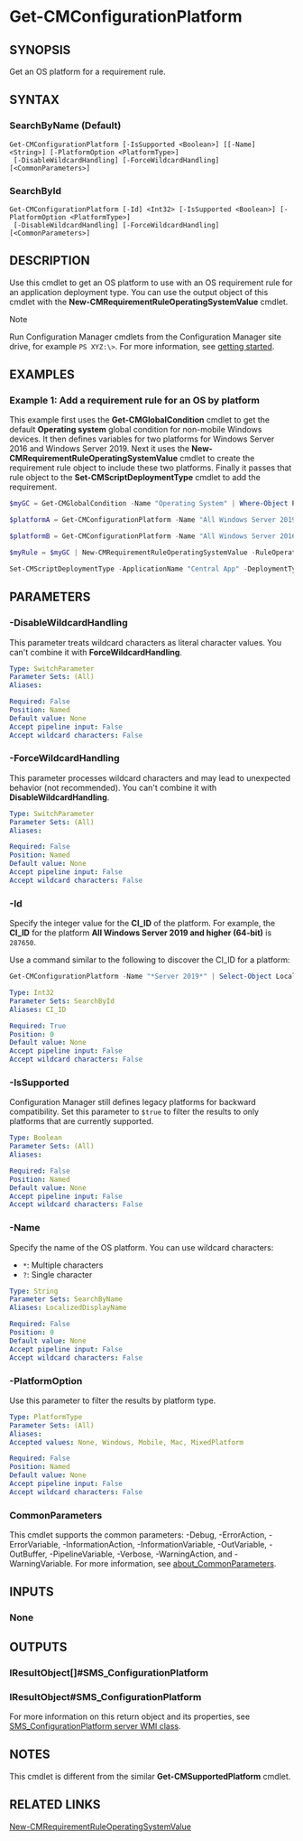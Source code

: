 ﻿---
external help file: AdminUI.PS.Dcm.dll-Help.xml
Module Name: ConfigurationManager
ms.date: 01/04/2021
online version:
schema: 2.0.0
---

# Get-CMConfigurationPlatform

## SYNOPSIS

Get an OS platform for a requirement rule.

## SYNTAX

### SearchByName (Default)
```
Get-CMConfigurationPlatform [-IsSupported <Boolean>] [[-Name] <String>] [-PlatformOption <PlatformType>]
 [-DisableWildcardHandling] [-ForceWildcardHandling] [<CommonParameters>]
```

### SearchById
```
Get-CMConfigurationPlatform [-Id] <Int32> [-IsSupported <Boolean>] [-PlatformOption <PlatformType>]
 [-DisableWildcardHandling] [-ForceWildcardHandling] [<CommonParameters>]
```

## DESCRIPTION

Use this cmdlet to get an OS platform to use with an OS requirement rule for an application deployment type. You can use the output object of this cmdlet with the **New-CMRequirementRuleOperatingSystemValue** cmdlet.

> [!NOTE]
> Run Configuration Manager cmdlets from the Configuration Manager site drive, for example `PS XYZ:\>`. For more information, see [getting started](/powershell/sccm/overview).

## EXAMPLES

### Example 1: Add a requirement rule for an OS by platform

This example first uses the **Get-CMGlobalCondition** cmdlet to get the default **Operating system** global condition for non-mobile Windows devices. It then defines variables for two platforms for Windows Server 2016 and Windows Server 2019. Next it uses the **New-CMRequirementRuleOperatingSystemValue** cmdlet to create the requirement rule object to include these two platforms. Finally it passes that rule object to the **Set-CMScriptDeploymentType** cmdlet to add the requirement.

```powershell
$myGC = Get-CMGlobalCondition -Name "Operating System" | Where-Object PlatformType -eq 1

$platformA = Get-CMConfigurationPlatform -Name "All Windows Server 2019 and higher (64-bit)"

$platformB = Get-CMConfigurationPlatform -Name "All Windows Server 2016 and higher (64-bit)"

$myRule = $myGC | New-CMRequirementRuleOperatingSystemValue -RuleOperator OneOf -Platform $platformA, $platformB

Set-CMScriptDeploymentType -ApplicationName "Central App" -DeploymentTypeName "Install" -AddRequirement $myRule
```

## PARAMETERS

### -DisableWildcardHandling

This parameter treats wildcard characters as literal character values. You can't combine it with **ForceWildcardHandling**.

```yaml
Type: SwitchParameter
Parameter Sets: (All)
Aliases:

Required: False
Position: Named
Default value: None
Accept pipeline input: False
Accept wildcard characters: False
```

### -ForceWildcardHandling

This parameter processes wildcard characters and may lead to unexpected behavior (not recommended). You can't combine it with **DisableWildcardHandling**.

```yaml
Type: SwitchParameter
Parameter Sets: (All)
Aliases:

Required: False
Position: Named
Default value: None
Accept pipeline input: False
Accept wildcard characters: False
```

### -Id

Specify the integer value for the **CI_ID** of the platform. For example, the **CI_ID** for the platform **All Windows Server 2019 and higher (64-bit)** is `287650`.

Use a command similar to the following to discover the CI_ID for a platform:

```powershell
Get-CMConfigurationPlatform -Name "*Server 2019*" | Select-Object LocalizedDisplayName, CI_ID
```

```yaml
Type: Int32
Parameter Sets: SearchById
Aliases: CI_ID

Required: True
Position: 0
Default value: None
Accept pipeline input: False
Accept wildcard characters: False
```

### -IsSupported

Configuration Manager still defines legacy platforms for backward compatibility. Set this parameter to `$true` to filter the results to only platforms that are currently supported.

```yaml
Type: Boolean
Parameter Sets: (All)
Aliases:

Required: False
Position: Named
Default value: None
Accept pipeline input: False
Accept wildcard characters: False
```

### -Name

Specify the name of the OS platform. You can use wildcard characters:

- `*`: Multiple characters
- `?`: Single character

```yaml
Type: String
Parameter Sets: SearchByName
Aliases: LocalizedDisplayName

Required: False
Position: 0
Default value: None
Accept pipeline input: False
Accept wildcard characters: False
```

### -PlatformOption

Use this parameter to filter the results by platform type.

```yaml
Type: PlatformType
Parameter Sets: (All)
Aliases:
Accepted values: None, Windows, Mobile, Mac, MixedPlatform

Required: False
Position: Named
Default value: None
Accept pipeline input: False
Accept wildcard characters: False
```

### CommonParameters
This cmdlet supports the common parameters: -Debug, -ErrorAction, -ErrorVariable, -InformationAction, -InformationVariable, -OutVariable, -OutBuffer, -PipelineVariable, -Verbose, -WarningAction, and -WarningVariable. For more information, see [about_CommonParameters](http://go.microsoft.com/fwlink/?LinkID=113216).

## INPUTS

### None

## OUTPUTS

### IResultObject[]#SMS_ConfigurationPlatform

### IResultObject#SMS_ConfigurationPlatform

For more information on this return object and its properties, see [SMS_ConfigurationPlatform server WMI class](/mem/configmgr/develop/reference/compliance/sms_configurationplatform-server-wmi-class).

## NOTES

This cmdlet is different from the similar **Get-CMSupportedPlatform** cmdlet.

## RELATED LINKS

[New-CMRequirementRuleOperatingSystemValue](New-CMRequirementRuleOperatingSystemValue.md)
